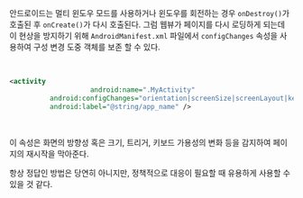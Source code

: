 안드로이드는 멀티 윈도우 모드를 사용하거나 윈도우를 회전하는 경우 `onDestroy()`가 호출된 후 `onCreate()`가 다시 호출된다. 그럼 웹뷰가 페이지를 다시 로딩하게 되는데 이 현상을 방지하기 위해 `AndroidManifest.xml` 파일에서 `configChanges` 속성을 사용하여 구성 변경 도중 객체를 보존 할 수 있다.

<br/>

```xml
<activity 
					android:name=".MyActivity"
          android:configChanges="orientation|screenSize|screenLayout|keyboardHidden"
          android:label="@string/app_name" />
```

<br/>

이 속성은 화면의 방향성 혹은 크기, 트리거, 키보드 가용성의 변화 등을 감지하여 페이지의 재시작을 막아준다.

항상 정답인 방법은 당연히 아니지만, 정책적으로 대응이 필요할 때 유용하게 사용할 수 있을 것 같다.
